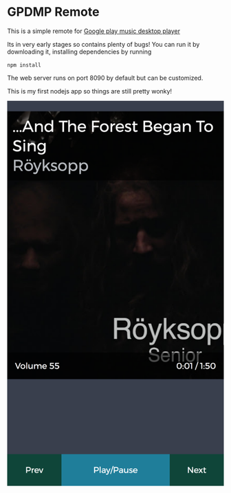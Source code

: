 # GPDMP Remote
This is a simple remote for  [Google play music desktop player](https://www.googleplaymusicdesktopplayer.com/)

Its in very early stages so contains plenty of bugs! You can run it by downloading it, installing dependencies by running

```
npm install
```

The web server runs on port 8090 by default but can be customized.

This is my first nodejs app so things are still pretty wonky!

![Remote screenshot](/public/screenshot.png?raw=true "Screenshot")
